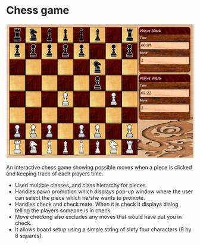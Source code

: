 Chess game
========
![Chess game screenshot](screenshot.png)

An interactive chess game showing possible moves when a piece is clicked and keeping track of each players time.
* Used multiple classes, and class hierarchy for pieces.
* Handles pawn promotion which displays pop-up window where the user can select the piece which he/she wants to promote.
* Handles check and check mate. When it is check it displays dialog telling the players someone is in check.
* Move checking also excludes any moves that would have put you in check.
* It allows board setup using a simple string of sixty four characters (8 by 8 squares).


